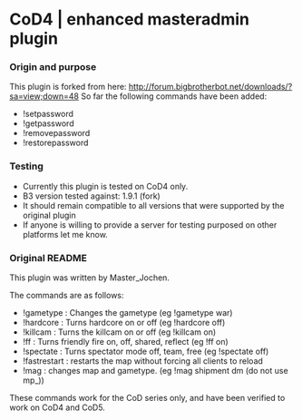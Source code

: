 CoD4 | enhanced masteradmin plugin
==========================================

### Origin and purpose

 This plugin is forked from here: http://forum.bigbrotherbot.net/downloads/?sa=view;down=48
 So far the following commands have been added:
  - !setpassword
  - !getpassword
  - !removepassword
  - !restorepassword

### Testing

  - Currently this plugin is tested on CoD4 only.
  - B3 version tested against: 1.9.1 (fork)
  - It should remain compatible to all versions that were supported by the original plugin
  - If anyone is willing to provide a server for testing purposed on other platforms let me know.

### Original README

This plugin was written by Master_Jochen.

The commands are as follows:

  - !gametype : Changes the gametype (eg !gametype war)
  - !hardcore : Turns hardcore on or off (eg !hardcore off)
  - !killcam : Turns the killcam on or off (eg !killcam on)
  - !ff : Turns friendly fire on, off, shared, reflect (eg !ff on)
  - !spectate : Turns spectator mode off, team, free (eg !spectate off)
  - !fastrestart : restarts the map without forcing all clients to reload
  - !mag : changes map and gametype. (eg !mag shipment dm (do not use mp_))

These commands work for the CoD series only, and have been verified to work on CoD4 and CoD5.
